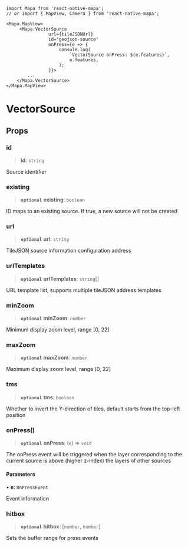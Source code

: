 ```tsx
import Mapa from 'react-native-mapa';
// or import { MapView, Camera } from 'react-native-mapa';

<Mapa.MapView>
     <Mapa.VectorSource
                url={tileJSONUrl}
                id="geojson-source"
                onPress={e => {
                    console.log(
                        `VectorSource onPress: ${e.features}`,
                        e.features,
                    );
                }}>
        ...
    </Mapa.VectorSource>
</Mapa.MapView>
```

# VectorSource

## Props
### id

> **id**: `string`

Source identifier

### existing

> **`optional`** **existing**: `boolean`

ID maps to an existing source. If true, a new source will not be created

### url

> **`optional`** **url**: `string`

TileJSON source information configuration address

### urlTemplates

> **`optional`** **urlTemplates**: `string`[]

URL template list, supports multiple tileJSON address templates

### minZoom

> **`optional`** **minZoom**: `number`

Minimum display zoom level, range [0, 22]

### maxZoom

> **`optional`** **maxZoom**: `number`

Maximum display zoom level, range [0, 22]

### tms

> **`optional`** **tms**: `boolean`

Whether to invert the Y-direction of tiles, default starts from the top-left position

### onPress()

> **`optional`** **onPress**: (`e`) => `void`

The onPress event will be triggered when the layer corresponding to the current source is above (higher z-index) the layers of other sources

#### Parameters

• **e**: `OnPressEvent`

Event information

### hitbox

> **`optional`** **hitbox**: [`number`, `number`]

Sets the buffer range for press events
